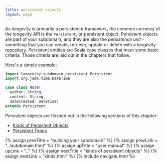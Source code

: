 ```yaml
---
title: persistent objects
layout: page
---
```


As longevity is primarily a persistence framework, the common currency
of the longevity API is the `Persistent`, or persistent
object. Persistent objects are part of your subdomain, and they are
also the _persistence unit_ - something that you can create, retrieve,
update or delete with a longevity [repository](../repo). Persistent
entities are Scala case classes that meet some basic criteria. Those
criteria are laid out in the chapters that follow.

Here's a simple example:

``` scala
import longevity.subdomain.persistent.Persistent
import org.joda.time.DateTime

case class Note(
  author: String,
  content: String,
  dateCreated: DateTime)
extends Persistent
```

Persistent objects are fleshed out in the following sections of this chapter:

- [Kinds of Persistent Objects](kinds.html)
- [Persistent Types](ptypes.html)

{% assign prevTitle = "building your subdomain" %}
{% assign prevLink = "../subdomain.html" %}
{% assign upTitle = "user manual" %}
{% assign upLink = ".." %}
{% assign nextTitle = "kinds of persistent objects" %}
{% assign nextLink = "kinds.html" %}
{% include navigate.html %}
